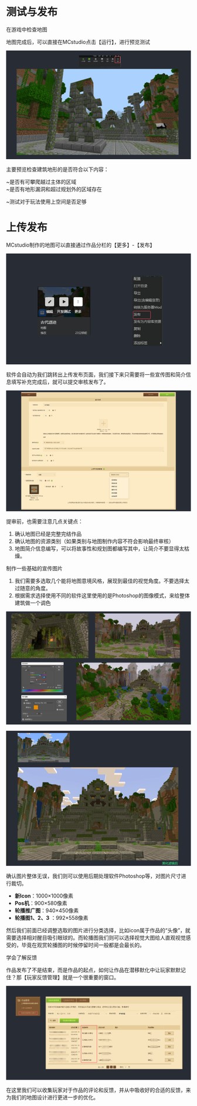 # 测试与发布

在游戏中检查地图

地图完成后，可以直接在MCstudio点击【运行】，进行预览测试

![](media/8465b20d7f09ecc67b28cab259fecf47.png)

主要预览检查建筑地形的是否符合以下内容：

\~是否有可攀爬越过主体的区域  
\~是否有地形漏洞和超过规划外的区域存在

\~测试对于玩法使用上空间是否足够

# 上传发布

MCstudio制作的地图可以直接通过作品分栏的【更多】-【发布】

![](media/26a61d4780c285d1c91944872ec75194.png)

软件会自动为我们跳转出上传发布页面，我们接下来只需要将一些宣传图和简介信息填写补充完成后，就可以提交审核发布了。

![](media/ea1a84126267868c6b377a58dc79ab0e.png)

提审前，也需要注意几点关键点：

1. 确认地图已经是完整完结作品
2. 确认地图的资源类别（如果类别与地图制作内容不符会影响最终审核）
3. 地图简介信息编写，可以将故事性和规划图都编写其中，让简介不要显得太枯燥。

制作一些基础的宣传图片

1. 我们需要多选取几个能将地图意境风格，展现到最佳的视觉角度。不要选择太过随意的角度。
2. 根据需求选择使用不同的软件这里使用的是Photoshop的图像模式，来给整体建筑做一个调色

![](media/12518e165e08a83666f8d18430faa91d.png)

![](media/6eb9a1321cc18cbe92a58e025a8c3bc6.png)

确认图片整体无误，我们则可以使用后期处理软件Photoshop等，对图片尺寸进行裁切。

- **新Icon**：1000×1000像素
- **Pos机**：900×580像素
- **轮播推广图**：940×450像素
- **轮播图1、2、3** ：992×558像素

然后我们前面已经调整选取的图片进行分类选择，比如icon属于作品的“头像”，就需要选择相对醒目吸引眼球的。而轮播图我们则可以选择视觉大图给人直观视觉感受的，毕竟在观赏轮播图的时候停留时间一般都是会最长的。

学会了解反馈

作品发布了不是结束，而是作品的起点，如何让作品在潜移默化中让玩家默默记住？那【玩家反馈管理】就是一个很重要的窗口。

![](media/826755b40a8b37e2c11761cadfacb9e3.png)

在这里我们可以收集玩家对于作品的评论和反馈，并从中吸收好的合适的反馈，来为我们的地图设计进行更进一步的优化。
